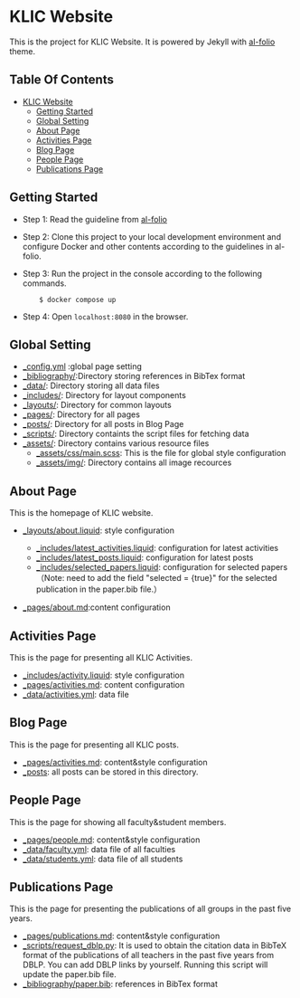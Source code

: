 # KLIC Website
This is the project for KLIC Website. It is powered by Jekyll with [al-folio](https://github.com/alshedivat/al-folio) theme. 

## Table Of Contents

- [KLIC Website](#KLIC-Website)
  - [Getting Started](#Getting-Started)
  - [Global Setting](#Global-Setting)
  - [About Page](#About-Page)
  - [Activities Page](#Activities-Page)
  - [Blog Page](#Blog-Page)
  - [People Page](#People-Page)
  - [Publications Page](#Publications-Page)

 
## Getting Started
- Step 1: Read the guideline from [al-folio](https://github.com/alshedivat/al-folio)
- Step 2: Clone this project to your local development environment and configure Docker and other contents according to the guidelines in al-folio.
- Step 3: Run the project in the console according to the following commands. 

          $ docker compose up

- Step 4: Open `localhost:8080` in the browser.

## Global Setting
- [_config.yml](_config.yml) :global page setting
- [_bibliography/](_bibliography/):Directory storing references in BibTex format
- [_data/](_data/): Directory storing all data files
- [_includes/](_includes/): Directory for layout components
- [_layouts/](layouts/): Directory for common layouts
- [_pages/](_pages/): Directory for all pages
- [_posts/](_posts/): Directory for all posts in Blog Page
- [_scripts/](_scripts/): Directory containts the script files for fetching data
- [_assets/](_assets/): Directory contains various resource files
  - [_assets/css/main.scss](_assets/css/main.scss): This is the file for global style configuration
  - [_assets/img/](_assets/img/): Directory contains all image recources
 
## About Page
This is the homepage of KLIC website.

- [_layouts/about.liquid](_layouts/about.liquid): style configuration
  - [_includes/latest_activities.liquid](_includes/latest_activities.liquid): configuration for latest activities
  - [_includes/latest_posts.liquid](_includes/latest_posts.liquid): configuration for latest posts
  - [_includes/selected_papers.liquid](_includes/selected_papers.liquid): configuration for selected papers （Note: need to add the field "selected = {true}" for the selected publication in the paper.bib file.）

- [_pages/about.md](_pages/about.md):content configuration


## Activities Page
This is the page for presenting all KLIC Activities.

- [_includes/activity.liquid](_includes/activity.liquid): style configuration
- [_pages/activities.md](_pages/activities.md): content configuration
- [_data/activities.yml](_data/activities.yml): data file

## Blog Page
This is the page for presenting all KLIC posts.

- [_pages/activities.md](_pages/blog.md): content&style configuration
- [_posts](_posts/): all posts can be stored in this directory.

## People Page
This is the page for showing all faculty&student members.

- [_pages/people.md](_pages/people.md): content&style configuration
- [_data/faculty.yml](_data/faculty.yml): data file of all faculties
- [_data/students.yml](_data/students.yml): data file of all students

## Publications Page
This is the page for presenting the publications of all groups in the past five years.

- [_pages/publications.md](_pages/publications.md): content&style configuration
- [_scripts/request_dblp.py](_scripts/request_dblp.py): It is used to obtain the citation data in BibTeX format of the publications of all teachers in the past five years from DBLP. You can add DBLP links by yourself. Running this script will update the paper.bib file.
- [_bibliography/paper.bib](_bibliography/paper.bib): references in BibTex format



